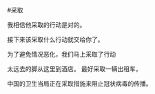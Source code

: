 #采取

我相信他采取的行动是对的。

接下来该采取什么行动就交给你了。

为了避免情况恶化，我们马上采取了行动

太远去的脚从这里到酒店。 最好采取一辆出租车，

中国的卫生当局正在采取措施来阻止冠状病毒的传播。

